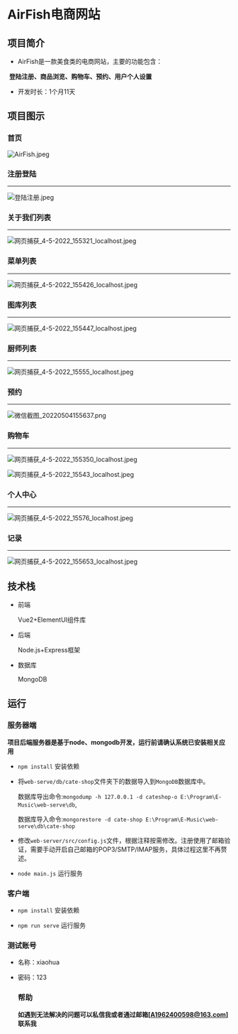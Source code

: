 # AirFish电商网站

## 项目简介

* AirFish是一款美食类的电商网站，主要的功能包含：

​		**登陆注册、商品浏览、购物车、预约、用户个人设置**

* 开发时长：1个月11天

## 项目图示

### 首页

![AirFish.jpeg](https://s2.loli.net/2022/05/04/DeXtBUKcal7GjYu.jpg)

### 注册登陆

------

![登陆注册.jpeg](https://s2.loli.net/2022/05/04/Jm5QGOybpEz7ljT.jpg)

### 关于我们列表

***



![网页捕获_4-5-2022_155321_localhost.jpeg](https://s2.loli.net/2022/05/04/UtRZ7piTqX9rzhw.jpg)



### 菜单列表

***



![网页捕获_4-5-2022_155426_localhost.jpeg](https://s2.loli.net/2022/05/04/GYxqpUeEhAKot5f.jpg)

### 图库列表

***



![网页捕获_4-5-2022_155447_localhost.jpeg](https://s2.loli.net/2022/05/04/4lbxML2SHQc7KEn.jpg)

### 厨师列表

***



![网页捕获_4-5-2022_15555_localhost.jpeg](https://s2.loli.net/2022/05/04/vu51UqrsGDmoZYy.jpg)

### 预约

***



![微信截图_20220504155637.png](https://s2.loli.net/2022/05/04/Gc8i31Z7MJDXKIO.png)

### 购物车

***



![网页捕获_4-5-2022_155350_localhost.jpeg](https://s2.loli.net/2022/05/04/HL85AnrfagZYwDJ.jpg)

![网页捕获_4-5-2022_15543_localhost.jpeg](https://s2.loli.net/2022/05/04/zPnBKIptQCrm23o.jpg)

### 个人中心

***



![网页捕获_4-5-2022_15576_localhost.jpeg](https://s2.loli.net/2022/05/04/YaBWKO2oDGkEqJZ.jpg)

### 记录

***



![网页捕获_4-5-2022_155653_localhost.jpeg](https://s2.loli.net/2022/05/04/ALxoydOirtea1wV.jpg)

## 技术栈

* 前端

  Vue2+ElementUI组件库

* 后端

  Node.js+Express框架

* 数据库

  MongoDB
  
 ## 运行

  ### 服务器端

  **项目后端服务器是基于node、mongodb开发，运行前请确认系统已安装相关应用**

  - `npm install` 安装依赖

  - 将`web-serve/db/cate-shop`文件夹下的数据导入到`MongoDB`数据库中。

    数据库导出命令:`mongodump -h 127.0.0.1 -d cateshop-o E:\Program\E-Music\web-serve\db`,

    数据库导入命令:`mongorestore -d cate-shop E:\Program\E-Music\web-serve\db\cate-shop`

  - 修改`web-server/src/config.js`文件，根据注释按需修改。注册使用了邮箱验证，需要手动开启自己邮箱的POP3/SMTP/IMAP服务，具体过程这里不再赘述。

  - `node main.js` 运行服务

  ### 客户端

  - `npm install` 安装依赖

  - `npm run serve` 运行服务

  ### 测试账号

* 名称：xiaohua

* 密码：123

  ### 帮助

  **如遇到无法解决的问题可以私信我或者通过邮箱[A1962400598@163.com]联系我**